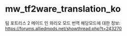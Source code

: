 # mw_tf2ware_translation_ko

팀 포트리스 2 메이드 인 와리오 모드 번역
해당모드에 대한 정보: https://forums.alliedmods.net/showthread.php?t=243270
